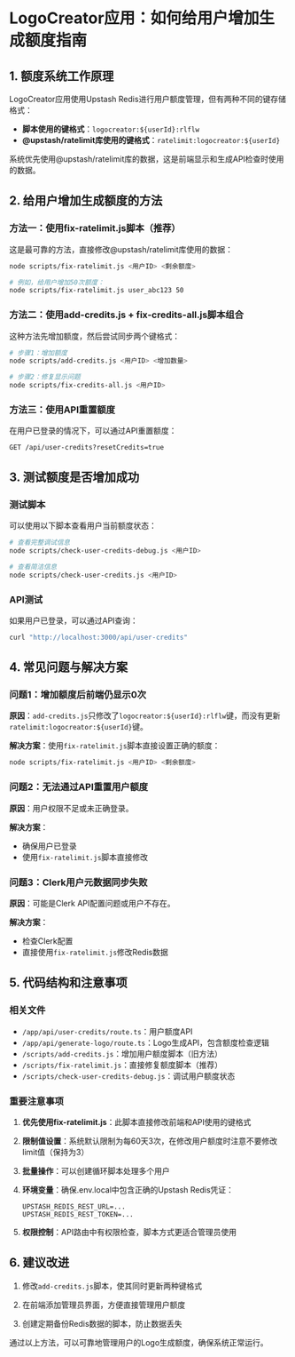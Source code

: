 # LogoCreator应用：如何给用户增加生成额度指南

## 1. 额度系统工作原理

LogoCreator应用使用Upstash Redis进行用户额度管理，但有两种不同的键存储格式：

- **脚本使用的键格式**：`logocreator:${userId}:rlflw`
- **@upstash/ratelimit库使用的键格式**：`ratelimit:logocreator:${userId}`

系统优先使用@upstash/ratelimit库的数据，这是前端显示和生成API检查时使用的数据。

## 2. 给用户增加生成额度的方法

### 方法一：使用fix-ratelimit.js脚本（推荐）

这是最可靠的方法，直接修改@upstash/ratelimit库使用的数据：

```bash
node scripts/fix-ratelimit.js <用户ID> <剩余额度>

# 例如，给用户增加50次额度：
node scripts/fix-ratelimit.js user_abc123 50
```

### 方法二：使用add-credits.js + fix-credits-all.js脚本组合

这种方法先增加额度，然后尝试同步两个键格式：

```bash
# 步骤1：增加额度
node scripts/add-credits.js <用户ID> <增加数量>

# 步骤2：修复显示问题
node scripts/fix-credits-all.js <用户ID>
```

### 方法三：使用API重置额度

在用户已登录的情况下，可以通过API重置额度：

```
GET /api/user-credits?resetCredits=true
```

## 3. 测试额度是否增加成功

### 测试脚本

可以使用以下脚本查看用户当前额度状态：

```bash
# 查看完整调试信息
node scripts/check-user-credits-debug.js <用户ID>

# 查看简洁信息
node scripts/check-user-credits.js <用户ID>
```

### API测试

如果用户已登录，可以通过API查询：

```bash
curl "http://localhost:3000/api/user-credits"
```

## 4. 常见问题与解决方案

### 问题1：增加额度后前端仍显示0次

**原因**：`add-credits.js`只修改了`logocreator:${userId}:rlflw`键，而没有更新`ratelimit:logocreator:${userId}`键。

**解决方案**：使用`fix-ratelimit.js`脚本直接设置正确的额度：

```bash
node scripts/fix-ratelimit.js <用户ID> <剩余额度>
```

### 问题2：无法通过API重置用户额度

**原因**：用户权限不足或未正确登录。

**解决方案**：
- 确保用户已登录
- 使用`fix-ratelimit.js`脚本直接修改

### 问题3：Clerk用户元数据同步失败

**原因**：可能是Clerk API配置问题或用户不存在。

**解决方案**：
- 检查Clerk配置
- 直接使用`fix-ratelimit.js`修改Redis数据

## 5. 代码结构和注意事项

### 相关文件

- `/app/api/user-credits/route.ts`：用户额度API
- `/app/api/generate-logo/route.ts`：Logo生成API，包含额度检查逻辑
- `/scripts/add-credits.js`：增加用户额度脚本（旧方法）
- `/scripts/fix-ratelimit.js`：直接修复额度脚本（推荐）
- `/scripts/check-user-credits-debug.js`：调试用户额度状态

### 重要注意事项

1. **优先使用fix-ratelimit.js**：此脚本直接修改前端和API使用的键格式

2. **限制值设置**：系统默认限制为每60天3次，在修改用户额度时注意不要修改limit值（保持为3）

3. **批量操作**：可以创建循环脚本处理多个用户

4. **环境变量**：确保.env.local中包含正确的Upstash Redis凭证：
   ```
   UPSTASH_REDIS_REST_URL=...
   UPSTASH_REDIS_REST_TOKEN=...
   ```

5. **权限控制**：API路由中有权限检查，脚本方式更适合管理员使用

## 6. 建议改进

1. 修改`add-credits.js`脚本，使其同时更新两种键格式

2. 在前端添加管理员界面，方便直接管理用户额度

3. 创建定期备份Redis数据的脚本，防止数据丢失

通过以上方法，可以可靠地管理用户的Logo生成额度，确保系统正常运行。 
